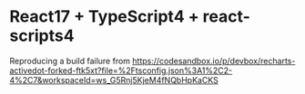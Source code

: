 # React17 + TypeScript4 + react-scripts4

Reproducing a build failure from https://codesandbox.io/p/devbox/recharts-activedot-forked-ftk5xt?file=%2Ftsconfig.json%3A1%2C2-4%2C7&workspaceId=ws_G5Rnj5KjeM4fNQbHpKaCKS